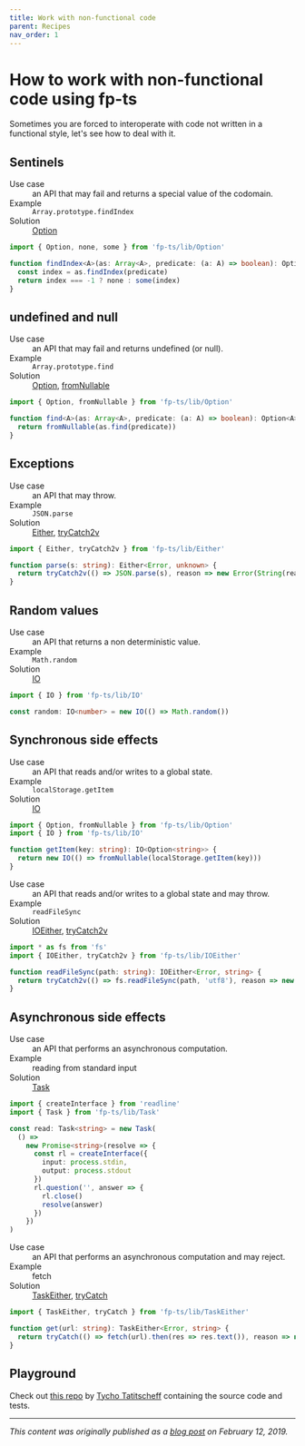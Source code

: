 ```yaml
---
title: Work with non-functional code
parent: Recipes
nav_order: 1
---
```


# How to work with non-functional code using fp-ts

Sometimes you are forced to interoperate with code not written in a functional style, let's see how to deal with it.

## Sentinels

<dl>
  <dt>Use case</dt><dd>an API that may fail and returns a special value of the codomain.</dd>
  <dt>Example</dt><dd><code>Array.prototype.findIndex</code></dd>
  <dt>Solution</dt><dd><a href="../modules/Option.ts.html">Option</a></dd>
</dl>

```ts
import { Option, none, some } from 'fp-ts/lib/Option'

function findIndex<A>(as: Array<A>, predicate: (a: A) => boolean): Option<number> {
  const index = as.findIndex(predicate)
  return index === -1 ? none : some(index)
}
```

## undefined and null

<dl>
  <dt>Use case</dt><dd>an API that may fail and returns undefined (or null).</dd>
  <dt>Example</dt><dd><code>Array.prototype.find</code></dd>
  <dt>Solution</dt><dd><a href="../modules/Option.ts.html">Option</a>, <a href="../modules/Option.ts.html#fromnullable-function">fromNullable</a></dd>
</dl>

```ts
import { Option, fromNullable } from 'fp-ts/lib/Option'

function find<A>(as: Array<A>, predicate: (a: A) => boolean): Option<A> {
  return fromNullable(as.find(predicate))
}
```

## Exceptions

<dl>
  <dt>Use case</dt><dd>an API that may throw.</dd>
  <dt>Example</dt><dd><code>JSON.parse</code></dd>
  <dt>Solution</dt><dd><a href="../modules/Either.ts.html">Either</a>, <a href="../modules/Either.ts.html#trycatch2v-function">tryCatch2v</a></dd>
</dl>

```ts
import { Either, tryCatch2v } from 'fp-ts/lib/Either'

function parse(s: string): Either<Error, unknown> {
  return tryCatch2v(() => JSON.parse(s), reason => new Error(String(reason)))
}
```

## Random values

<dl>
  <dt>Use case</dt><dd>an API that returns a non deterministic value.</dd>
  <dt>Example</dt><dd><code>Math.random</code></dd>
  <dt>Solution</dt><dd><a href="../modules/IO.ts.html">IO</a></dd>
</dl>

```ts
import { IO } from 'fp-ts/lib/IO'

const random: IO<number> = new IO(() => Math.random())
```

## Synchronous side effects

<dl>
  <dt>Use case</dt><dd>an API that reads and/or writes to a global state.</dd>
  <dt>Example</dt><dd><code>localStorage.getItem</code></dd>
  <dt>Solution</dt><dd><a href="../modules/IO.ts.html">IO</a></dd>
</dl>

```ts
import { Option, fromNullable } from 'fp-ts/lib/Option'
import { IO } from 'fp-ts/lib/IO'

function getItem(key: string): IO<Option<string>> {
  return new IO(() => fromNullable(localStorage.getItem(key)))
}
```

<dl>
  <dt>Use case</dt><dd>an API that reads and/or writes to a global state and may throw.</dd>
  <dt>Example</dt><dd><code>readFileSync</code></dd>
  <dt>Solution</dt><dd><a href="../modules/IOEither.ts.html">IOEither</a>, <a href="../modules/IOEither.ts.html#trycatch2v-function">tryCatch2v</a></dd>
</dl>

```ts
import * as fs from 'fs'
import { IOEither, tryCatch2v } from 'fp-ts/lib/IOEither'

function readFileSync(path: string): IOEither<Error, string> {
  return tryCatch2v(() => fs.readFileSync(path, 'utf8'), reason => new Error(String(reason)))
}
```

## Asynchronous side effects

<dl>
  <dt>Use case</dt><dd>an API that performs an asynchronous computation.</dd>
  <dt>Example</dt><dd>reading from standard input</dd>
  <dt>Solution</dt><dd><a href="../modules/Task.ts.html">Task</a></dd>
</dl>

```ts
import { createInterface } from 'readline'
import { Task } from 'fp-ts/lib/Task'

const read: Task<string> = new Task(
  () =>
    new Promise<string>(resolve => {
      const rl = createInterface({
        input: process.stdin,
        output: process.stdout
      })
      rl.question('', answer => {
        rl.close()
        resolve(answer)
      })
    })
)
```

<dl>
  <dt>Use case</dt><dd>an API that performs an asynchronous computation and may reject.</dd>
  <dt>Example</dt><dd>fetch</dd>
  <dt>Solution</dt><dd><a href="modules/TaskEither.ts.html">TaskEither</a>, <a href="modules/TaskEither.ts.html#trycatch-function">tryCatch</a></dd>
</dl>

```ts
import { TaskEither, tryCatch } from 'fp-ts/lib/TaskEither'

function get(url: string): TaskEither<Error, string> {
  return tryCatch(() => fetch(url).then(res => res.text()), reason => new Error(String(reason)))
}
```

## Playground

Check out <a href="https://github.com/tychota/fp-ts-playground">this repo</a> by <a href="https://twitter.com/TychoTa">Tycho Tatitscheff</a> containing the source code and tests.

---

_This content was originally published as a [blog post](https://dev.to/gcanti/interoperability-with-non-functional-code-using-fp-ts-432e) on February 12, 2019._

